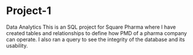 # Project-1
Data Analytics
This is an SQL project for Square Pharma 
where I have created tables and relationships to define how PMD of a 
pharma company can operate. 
I also ran a query to see the integrity of the database and its usability. 
